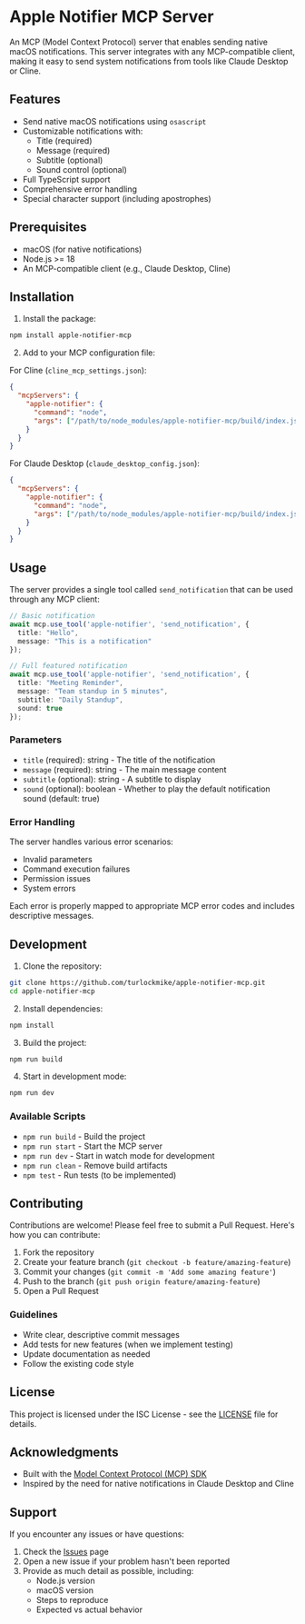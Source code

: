 # Apple Notifier MCP Server

An MCP (Model Context Protocol) server that enables sending native macOS notifications. This server integrates with any MCP-compatible client, making it easy to send system notifications from tools like Claude Desktop or Cline.

## Features

- Send native macOS notifications using `osascript`
- Customizable notifications with:
  - Title (required)
  - Message (required)
  - Subtitle (optional)
  - Sound control (optional)
- Full TypeScript support
- Comprehensive error handling
- Special character support (including apostrophes)

## Prerequisites

- macOS (for native notifications)
- Node.js >= 18
- An MCP-compatible client (e.g., Claude Desktop, Cline)

## Installation

1. Install the package:
```bash
npm install apple-notifier-mcp
```

2. Add to your MCP configuration file:

For Cline (`cline_mcp_settings.json`):
```json
{
  "mcpServers": {
    "apple-notifier": {
      "command": "node",
      "args": ["/path/to/node_modules/apple-notifier-mcp/build/index.js"]
    }
  }
}
```

For Claude Desktop (`claude_desktop_config.json`):
```json
{
  "mcpServers": {
    "apple-notifier": {
      "command": "node",
      "args": ["/path/to/node_modules/apple-notifier-mcp/build/index.js"]
    }
  }
}
```

## Usage

The server provides a single tool called `send_notification` that can be used through any MCP client:

```typescript
// Basic notification
await mcp.use_tool('apple-notifier', 'send_notification', {
  title: "Hello",
  message: "This is a notification"
});

// Full featured notification
await mcp.use_tool('apple-notifier', 'send_notification', {
  title: "Meeting Reminder",
  message: "Team standup in 5 minutes",
  subtitle: "Daily Standup",
  sound: true
});
```

### Parameters

- `title` (required): string - The title of the notification
- `message` (required): string - The main message content
- `subtitle` (optional): string - A subtitle to display
- `sound` (optional): boolean - Whether to play the default notification sound (default: true)

### Error Handling

The server handles various error scenarios:
- Invalid parameters
- Command execution failures
- Permission issues
- System errors

Each error is properly mapped to appropriate MCP error codes and includes descriptive messages.

## Development

1. Clone the repository:
```bash
git clone https://github.com/turlockmike/apple-notifier-mcp.git
cd apple-notifier-mcp
```

2. Install dependencies:
```bash
npm install
```

3. Build the project:
```bash
npm run build
```

4. Start in development mode:
```bash
npm run dev
```

### Available Scripts

- `npm run build` - Build the project
- `npm run start` - Start the MCP server
- `npm run dev` - Start in watch mode for development
- `npm run clean` - Remove build artifacts
- `npm test` - Run tests (to be implemented)

## Contributing

Contributions are welcome! Please feel free to submit a Pull Request. Here's how you can contribute:

1. Fork the repository
2. Create your feature branch (`git checkout -b feature/amazing-feature`)
3. Commit your changes (`git commit -m 'Add some amazing feature'`)
4. Push to the branch (`git push origin feature/amazing-feature`)
5. Open a Pull Request

### Guidelines

- Write clear, descriptive commit messages
- Add tests for new features (when we implement testing)
- Update documentation as needed
- Follow the existing code style

## License

This project is licensed under the ISC License - see the [LICENSE](LICENSE) file for details.

## Acknowledgments

- Built with the [Model Context Protocol (MCP) SDK](https://github.com/anthropics/model-context-protocol)
- Inspired by the need for native notifications in Claude Desktop and Cline

## Support

If you encounter any issues or have questions:
1. Check the [Issues](https://github.com/turlockmike/apple-notifier-mcp/issues) page
2. Open a new issue if your problem hasn't been reported
3. Provide as much detail as possible, including:
   - Node.js version
   - macOS version
   - Steps to reproduce
   - Expected vs actual behavior
